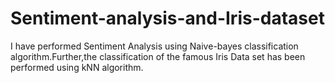 # Sentiment-analysis-and-Iris-dataset
I have performed Sentiment Analysis using Naive-bayes classification algorithm.Further,the classification of the famous Iris Data set has been performed using kNN algorithm.
